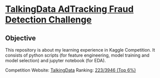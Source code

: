 # [TalkingData AdTracking Fraud Detection Challenge](https://www.kaggle.com/c/talkingdata-adtracking-fraud-detection)

## Objective 
This repository is about my learning experience in Kaggle Competition. It consists of python scripts (for feature engineering, model training and model selection) and jupyter notebook (for EDA).

Competition Website: [TalkingData](https://www.kaggle.com/c/talkingdata-adtracking-fraud-detection)
Ranking: [223/3946 (Top 6%)](https://www.kaggle.com/shielaj/competitions)


